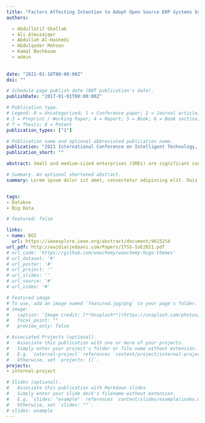 ```yaml
---
title: "Factors Affecting Intention to Adopt Open Source ERP Systems by SMEs in Yemen"
authors:

  - Abdullatif Ghallab
  - Ali Almuzaiqer
  - Abdullah Al-Hashedi
  - Abdulqader Mohsen
  - Kamal Bechkoum
  - admin
  
  
date: "2021-01-18T00:00:00Z"
doi: ""

# Schedule page publish date (NOT publication's date).
publishDate: "2017-01-01T00:00:00Z"

# Publication type.
# Legend: 0 = Uncategorized; 1 = Conference paper; 2 = Journal article;
# 3 = Preprint / Working Paper; 4 = Report; 5 = Book; 6 = Book section;
# 7 = Thesis; 8 = Patent
publication_types: ["1"]

# Publication name and optional abbreviated publication name.
publication: "2021 International Conference on Intelligent Technology, System and Service for Internet of Everything (ITSS-IoE)"
publication_short: ""

abstract: Small and medium-sized enterprises (SMEs) are significant contributors to countries' economic activities. SMEs need to use enterprise resource planning (ERP) systems to increase revenue and productivity. Due to the high licensing costs of these systems, open source ERP (OSERP) could be an alternative solution to this problem. This study investigates the factors affecting the intention to adopt the OSERP system by SMEs in Yemen using the Technology-Organization-Environment (TOE) Framework and The Diffusion of Innovation (DOI) Theory. Using a questionnaire, data were collected from a sample of 600 subjects. The model was validated empirically using Structural Equation Modeling (SEM). 

# Summary. An optional shortened abstract.
summary: Lorem ipsum dolor sit amet, consectetur adipiscing elit. Duis posuere tellus ac convallis placerat. Proin tincidunt magna sed ex sollicitudin condimentum.


tags:
- Databse
- Big Data

# featured: false

links:
- name: DOI
  url: https://ieeexplore.ieee.org/abstract/document/9615254
url_pdf: http://wajdialjedaani.com/Papers/ITSS-IoE2021.pdf
# url_code: 'https://github.com/wowchemy/wowchemy-hugo-themes'
# url_dataset: '#'
# url_poster: '#'
# url_project: ''
# url_slides: ''
# url_source: '#'
# url_video: '#'

# Featured image
# To use, add an image named `featured.jpg/png` to your page's folder. 
# image:
#   caption: 'Image credit: [**Unsplash**](https://unsplash.com/photos/s9CC2SKySJM)'
#   focal_point: ""
#   preview_only: false

# Associated Projects (optional).
#   Associate this publication with one or more of your projects.
#   Simply enter your project's folder or file name without extension.
#   E.g. `internal-project` references `content/project/internal-project/index.md`.
#   Otherwise, set `projects: []`.
projects:
- internal-project

# Slides (optional).
#   Associate this publication with Markdown slides.
#   Simply enter your slide deck's filename without extension.
#   E.g. `slides: "example"` references `content/slides/example/index.md`.
#   Otherwise, set `slides: ""`.
# slides: example
---
```


<!-- {{% callout note %}}
Create your slides in Markdown - click the *Slides* button to check out the example.
{{% /callout %}}

Supplementary notes can be added here, including [code, math, and images](https://wowchemy.com/docs/writing-markdown-latex/). -->
